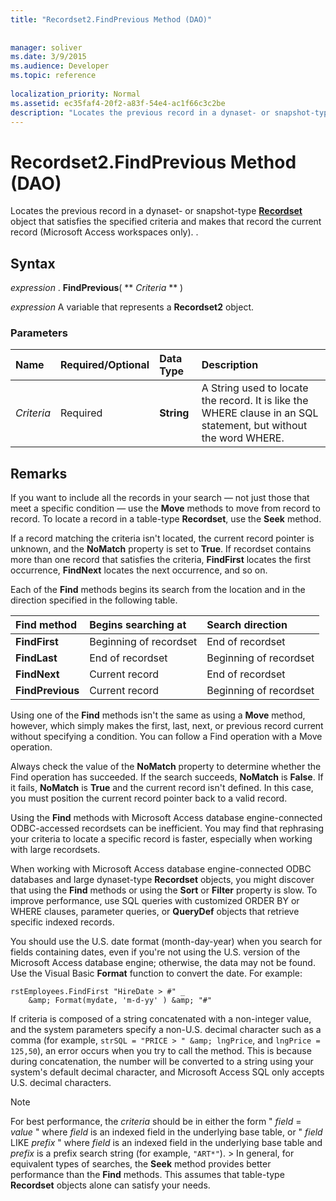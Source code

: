 ```yaml
---
title: "Recordset2.FindPrevious Method (DAO)"
 
 
manager: soliver
ms.date: 3/9/2015
ms.audience: Developer
ms.topic: reference
  
localization_priority: Normal
ms.assetid: ec35faf4-20f2-a83f-54e4-ac1f66c3c2be
description: "Locates the previous record in a dynaset- or snapshot-type Recordset object that satisfies the specified criteria and makes that record the current record (Microsoft Access workspaces only). ."
---
```


# Recordset2.FindPrevious Method (DAO)

Locates the previous record in a dynaset- or snapshot-type **[Recordset](recordset-object-dao.md)** object that satisfies the specified criteria and makes that record the current record (Microsoft Access workspaces only). . 
  
## Syntax

 *expression*  . **FindPrevious**( ** *Criteria* ** ) 
  
 *expression*  A variable that represents a **Recordset2** object. 
  
### Parameters

|**Name**|**Required/Optional**|**Data Type**|**Description**|
|:-----|:-----|:-----|:-----|
| _Criteria_ <br/> |Required  <br/> |**String** <br/> |A String used to locate the record. It is like the WHERE clause in an SQL statement, but without the word WHERE.  <br/> |
   
## Remarks

If you want to include all the records in your search — not just those that meet a specific condition — use the **Move** methods to move from record to record. To locate a record in a table-type **Recordset**, use the **Seek** method. 
  
If a record matching the criteria isn't located, the current record pointer is unknown, and the **NoMatch** property is set to **True**. If recordset contains more than one record that satisfies the criteria, **FindFirst** locates the first occurrence, **FindNext** locates the next occurrence, and so on. 
  
Each of the **Find** methods begins its search from the location and in the direction specified in the following table. 
  
|**Find method**|**Begins searching at**|**Search direction**|
|:-----|:-----|:-----|
|**FindFirst** <br/> |Beginning of recordset  <br/> |End of recordset  <br/> |
|**FindLast** <br/> |End of recordset  <br/> |Beginning of recordset  <br/> |
|**FindNext** <br/> |Current record  <br/> |End of recordset  <br/> |
|**FindPrevious** <br/> |Current record  <br/> |Beginning of recordset  <br/> |
   
Using one of the **Find** methods isn't the same as using a **Move** method, however, which simply makes the first, last, next, or previous record current without specifying a condition. You can follow a Find operation with a Move operation. 
  
Always check the value of the **NoMatch** property to determine whether the Find operation has succeeded. If the search succeeds, **NoMatch** is **False**. If it fails, **NoMatch** is **True** and the current record isn't defined. In this case, you must position the current record pointer back to a valid record. 
  
Using the **Find** methods with Microsoft Access database engine-connected ODBC-accessed recordsets can be inefficient. You may find that rephrasing your criteria to locate a specific record is faster, especially when working with large recordsets. 
  
When working with Microsoft Access database engine-connected ODBC databases and large dynaset-type **Recordset** objects, you might discover that using the **Find** methods or using the **Sort** or **Filter** property is slow. To improve performance, use SQL queries with customized ORDER BY or WHERE clauses, parameter queries, or **QueryDef** objects that retrieve specific indexed records. 
  
You should use the U.S. date format (month-day-year) when you search for fields containing dates, even if you're not using the U.S. version of the Microsoft Access database engine; otherwise, the data may not be found. Use the Visual Basic **Format** function to convert the date. For example: 
  
```
rstEmployees.FindFirst "HireDate > #" _ 
    &amp; Format(mydate, 'm-d-yy' ) &amp; "#" 

```

If criteria is composed of a string concatenated with a non-integer value, and the system parameters specify a non-U.S. decimal character such as a comma (for example,  `strSQL = "PRICE > " &amp; lngPrice`, and  `lngPrice = 125,50`), an error occurs when you try to call the method. This is because during concatenation, the number will be converted to a string using your system's default decimal character, and Microsoft Access SQL only accepts U.S. decimal characters.
  
> [!NOTE]
>  For best performance, the  *criteria*  should be in either the form "  *field*  =  *value*  " where  *field*  is an indexed field in the underlying base table, or "  *field*  LIKE  *prefix*  " where  *field*  is an indexed field in the underlying base table and  *prefix*  is a prefix search string (for example,  `"ART*"`). >  In general, for equivalent types of searches, the **Seek** method provides better performance than the **Find** methods. This assumes that table-type **Recordset** objects alone can satisfy your needs. 
  

